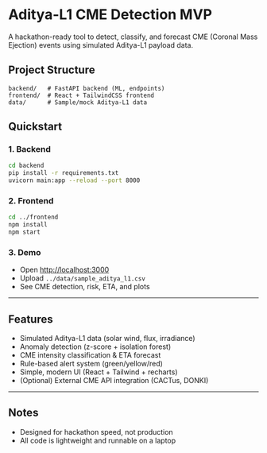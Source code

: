 # Aditya-L1 CME Detection MVP

A hackathon-ready tool to detect, classify, and forecast CME (Coronal Mass Ejection) events using simulated Aditya-L1 payload data.

## Project Structure

```
backend/   # FastAPI backend (ML, endpoints)
frontend/  # React + TailwindCSS frontend
data/      # Sample/mock Aditya-L1 data
```

## Quickstart

### 1. Backend
```sh
cd backend
pip install -r requirements.txt
uvicorn main:app --reload --port 8000
```

### 2. Frontend
```sh
cd ../frontend
npm install
npm start
```

### 3. Demo
- Open [http://localhost:3000](http://localhost:3000)
- Upload `../data/sample_aditya_l1.csv`
- See CME detection, risk, ETA, and plots

---

## Features
- Simulated Aditya-L1 data (solar wind, flux, irradiance)
- Anomaly detection (z-score + isolation forest)
- CME intensity classification & ETA forecast
- Rule-based alert system (green/yellow/red)
- Simple, modern UI (React + Tailwind + recharts)
- (Optional) External CME API integration (CACTus, DONKI)

---

## Notes
- Designed for hackathon speed, not production
- All code is lightweight and runnable on a laptop
